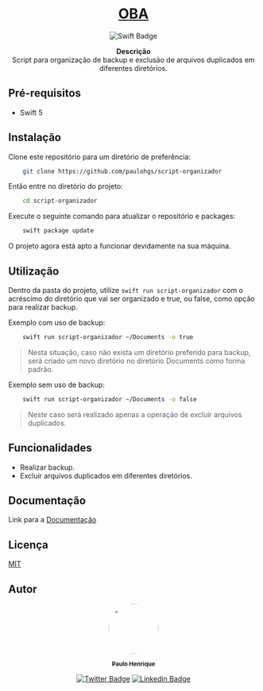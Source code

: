 # <div align="center"> [OBA](https://github.com/paulohgs/script-organizador)

<div align="center"> 

![Swift Badge](https://img.shields.io/badge/Swift-FA7343?style=for-the-badge&logo=swift&logoColor=white)

<div align="center">
    <strong>Descrição</strong><br>
    Script para organização de backup e exclusão de arquivos duplicados em diferentes diretórios.
</div></div>



## Pré-requisitos


- Swift 5

## Instalação


Clone este repositório para um diretório de preferência:

```bash
    git clone https://github.com/paulohgs/script-organizador 
```
Então entre no diretório do projeto:
```bash
    cd script-organizador
```
Execute o seguinte comando para atualizar o repositório e packages:
```bash
    swift package update
```
O projeto agora está apto a funcionar devidamente na sua máquina.

## Utilização


Dentro da pasta do projeto, utilize `swift run script-organizador` com o acréscimo do diretório que vai ser organizado e true, ou false, como opção para realizar backup.

Exemplo com uso de backup:
```bash
    swift run script-organizador ~/Documents -o true
```
> Nesta situação, caso não exista um diretório preferido para backup, será criado um novo diretório no diretório Documents como forma padrão.

Exemplo sem uso de backup:
```bash
    swift run script-organizador ~/Documents -o false
```
> Neste caso será realizado apenas a operação de excluir arquivos duplicados.

## Funcionalidades


- Realizar backup.
- Excluir arquivos duplicados em diferentes diretórios.

## Documentação


Link para a [Documentação](https://lavender-blinker-2a8.notion.site/Solution-Documentation-10e064e44b40452dad26ccc978d51215)

## Licença


[MIT](https://choosealicense.com/licenses/mit/)

## Autor


<div align="center">

<a href="https://github.com/paulohgs">
 <img style="border-radius: 50%;" src="https://avatars.githubusercontent.com/u/62183331?v=4" width="100px;" alt=""/>
 <br />

 <sub><b>Paulo Henrique</b></sub></a> <a href="https://github.com/paulohgs" title="Profile"></a>

 [![Twitter Badge](https://img.shields.io/badge/-@paulohgsft-1ca0f1?style=flat-square&labelColor=1ca0f1&logo=twitter&logoColor=white&link=https://twitter.com/paulohgsft)](https://twitter.com/paulohgsft) [![Linkedin Badge](https://img.shields.io/badge/-Paulo-blue?style=flat-square&logo=Linkedin&logoColor=white&link=https://www.linkedin.com/in/paulohgsft/)](https://www.linkedin.com/in/paulohgsft/) 

